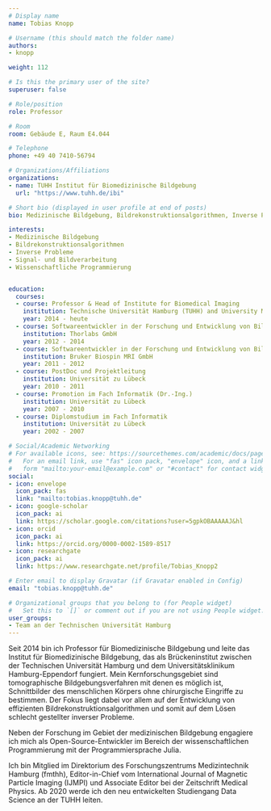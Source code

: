 ```yaml
---
# Display name
name: Tobias Knopp

# Username (this should match the folder name)
authors:
- knopp

weight: 112

# Is this the primary user of the site?
superuser: false

# Role/position
role: Professor

# Room
room: Gebäude E, Raum E4.044

# Telephone
phone: +49 40 7410-56794

# Organizations/Affiliations
organizations:
- name: TUHH Institut für Biomedizinische Bildgebung
  url: "https://www.tuhh.de/ibi"

# Short bio (displayed in user profile at end of posts)
bio: Medizinische Bildgebung, Bildrekonstruktionsalgorithmen, Inverse Probleme, Signal- und Bildverarbeitung, Wissenschaftliche Programmierung

interests:
- Medizinische Bildgebung
- Bildrekonstruktionsalgorithmen
- Inverse Probleme
- Signal- und Bildverarbeitung
- Wissenschaftliche Programmierung


education:
  courses:
  - course: Professor & Head of Institute for Biomedical Imaging
    institution: Technische Universität Hamburg (TUHH) and University Medical Center Hamburg-Eppendorf (UKE)
    year: 2014 - heute
  - course: Softwareentwickler in der Forschung und Entwicklung von Bildgebungssystemen
    institution: Thorlabs GmbH
    year: 2012 - 2014
  - course: Softwareentwickler in der Forschung und Entwicklung von Bildgebungssystemen
    institution: Bruker Biospin MRI GmbH
    year: 2011 - 2012
  - course: PostDoc und Projektleitung
    institution: Universität zu Lübeck
    year: 2010 - 2011
  - course: Promotion im Fach Informatik (Dr.-Ing.)
    institution: Universität zu Lübeck
    year: 2007 - 2010
  - course: Diplomstudium im Fach Informatik
    institution: Universität zu Lübeck
    year: 2002 - 2007

# Social/Academic Networking
# For available icons, see: https://sourcethemes.com/academic/docs/page-builder/#icons
#   For an email link, use "fas" icon pack, "envelope" icon, and a link in the
#   form "mailto:your-email@example.com" or "#contact" for contact widget.
social:
- icon: envelope
  icon_pack: fas
  link: "mailto:tobias.knopp@tuhh.de"
- icon: google-scholar
  icon_pack: ai
  link: https://scholar.google.com/citations?user=5gpkOBAAAAAJ&hl
- icon: orcid
  icon_pack: ai
  link: https://orcid.org/0000-0002-1589-8517
- icon: researchgate
  icon_pack: ai
  link: https://www.researchgate.net/profile/Tobias_Knopp2

# Enter email to display Gravatar (if Gravatar enabled in Config)
email: "tobias.knopp@tuhh.de"

# Organizational groups that you belong to (for People widget)
#   Set this to `[]` or comment out if you are not using People widget.
user_groups:
- Team an der Technischen Universität Hamburg
---
```


Seit 2014 bin ich Professor für Biomedizinische Bildgebung und leite das Institut für Biomedizinische Bildgebung, das als Brückeninstitut zwischen der Technischen Universität Hamburg und dem Universitätsklinikum Hamburg-Eppendorf fungiert. Mein Kernforschungsgebiet sind tomographische Bildgebungsverfahren mit denen es möglich ist, Schnittbilder des menschlichen Körpers ohne chirurgische Eingriffe zu bestimmen. Der Fokus liegt dabei vor allem auf der Entwicklung von effizienten Bildrekonstruktionsalgorithmen und somit auf dem Lösen schlecht gestellter inverser Probleme.

Neben der Forschung im Gebiet der medizinischen Bildgebung engagiere ich mich als Open-Source-Entwickler im Bereich der wissenschaftlichen Programmierung mit der Programmiersprache Julia.

Ich bin Mitglied im Direktorium des Forschungszentrums Medizintechnik Hamburg (fmthh), Editor-in-Chief vom International Journal of Magnetic Particle Imaging (IJMPI) und Associate Editor bei der Zeitschrift Medical Physics. Ab 2020 werde ich den neu entwickelten Studiengang Data Science an der TUHH leiten.






